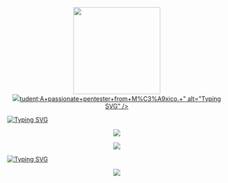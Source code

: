 
<div id="header" align="center">
    <img src="https://media.giphy.com/media/L5IljOSeFq8P6/giphy.gif" width="200" />
  </div>
    <div id="tos" align="center"> 
    <a href="https://git.io/typing-svg"><img src="https://readme-typing-svg.demolab.com?font=rubik&weight=800&pause=1000&color=D000F7BF&center=&vCenter=&repeat=&width=435&lines=my+name+is+phoboz;---%3Ea+developer+cybersecurity+s<FONT COLOR="purple">tudent;A+passionate+pentester+from+M%C3%A9xico.+" alt="Typing SVG" /></a>
</div>    

<a href="https://git.io/typing-svg"><img src="https://readme-typing-svg.demolab.com?font=Fira+Code&weight=700&pause=1000&color=DEA4F7&center=verdadero&vCenter=verdadero&repeat=FALSO&width=435&lines=SKILLS" alt="Typing SVG" /></a>
<p align="center"><a href="https://skillicons.dev"><img src="https://skillicons.dev/icons?i=js,html,css,cpp,py,php" /></a></p>


<p align="center"><a href="https://skillicons.dev"><img src="https://skillicons.dev/icons?i=linux,bash,neovim,git" /></a></p>
<a href="https://git.io/typing-svg"><img src="https://readme-typing-svg.demolab.com?font=Fira+Code&weight=700&pause=1000&color=DEA4F7&center=verdadero&vCenter=verdadero&repeat=FALSO&width=435&lines=hobbies" alt="Typing SVG" /></a>


<p align="center"><a href="https://skillicons.dev"><img src="https://skillicons.dev/icons?i=bots,arduino" /> </p></a></p>



